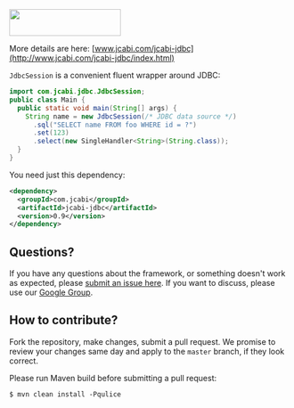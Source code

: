 <img src="http://img.jcabi.com/logo.png" width="200px" height="48px" />

More details are here: [www.jcabi.com/jcabi-jdbc](http://www.jcabi.com/jcabi-jdbc/index.html)

`JdbcSession` is a convenient fluent wrapper around JDBC:

```java
import com.jcabi.jdbc.JdbcSession;
public class Main {
  public static void main(String[] args) {
    String name = new JdbcSession(/* JDBC data source */)
      .sql("SELECT name FROM foo WHERE id = ?")
      .set(123)
      .select(new SingleHandler<String>(String.class));
  }
}
```

You need just this dependency:

```xml
<dependency>
  <groupId>com.jcabi</groupId>
  <artifactId>jcabi-jdbc</artifactId>
  <version>0.9</version>
</dependency>
```

## Questions?

If you have any questions about the framework, or something doesn't work as expected,
please [submit an issue here](https://github.com/yegor256/jcabi/issues/new).
If you want to discuss, please use our [Google Group](https://groups.google.com/forum/#!forum/jcabi).

## How to contribute?

Fork the repository, make changes, submit a pull request.
We promise to review your changes same day and apply to
the `master` branch, if they look correct.

Please run Maven build before submitting a pull request:

```
$ mvn clean install -Pqulice
```
